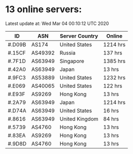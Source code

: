 # 13 online servers:

Latest update at: Wed Mar 04 00:10:12 UTC 2020

| ID | ASN | Server Country | Online |
| -- | --- | -------------- | ------ |
| #.D09B | AS174 | United States | 1214 hrs |
| #.15CF | AS49392 | Russia | 137 hrs |
| #.7F1D | AS63949 | Singapore | 1385 hrs |
| #.42A0 | AS63949 | Japan | 13 hrs |
| #.9FC3 | AS53889 | United States | 1232 hrs |
| #.E069 | AS40065 | United States | 122 hrs |
| #.E93F | AS9269 | Hong Kong | 13 hrs |
| #.2A79 | AS63949 | Japan | 1214 hrs |
| #.D74A | AS63949 | United States | 16 hrs |
| #.8616 | AS63949 | United Kingdom | 84 hrs |
| #.5739 | AS4760 | Hong Kong | 13 hrs |
| #.83EA | AS9269 | Hong Kong | 13 hrs |
| #.9D8D | AS4760 | Hong Kong | 13 hrs |

